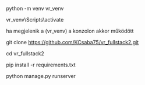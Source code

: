 python -m venv vr_venv

vr_venv\Scripts\activate

ha megjelenik a (vr_venv) a konzolon akkor működött

git clone https://github.com/KCsaba75/vr_fullstack2.git

cd vr_fullstack2

pip install -r requirements.txt

python manage.py runserver

